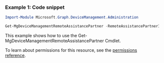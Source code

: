 ### Example 1: Code snippet

```powershellImport-Module Microsoft.Graph.DeviceManagement.Administration

Get-MgDeviceManagementRemoteAssistancePartner -RemoteAssistancePartnerId $remoteAssistancePartnerId
```
This example shows how to use the Get-MgDeviceManagementRemoteAssistancePartner Cmdlet.
To learn about permissions for this resource, see the [permissions reference](/graph/permissions-reference).

